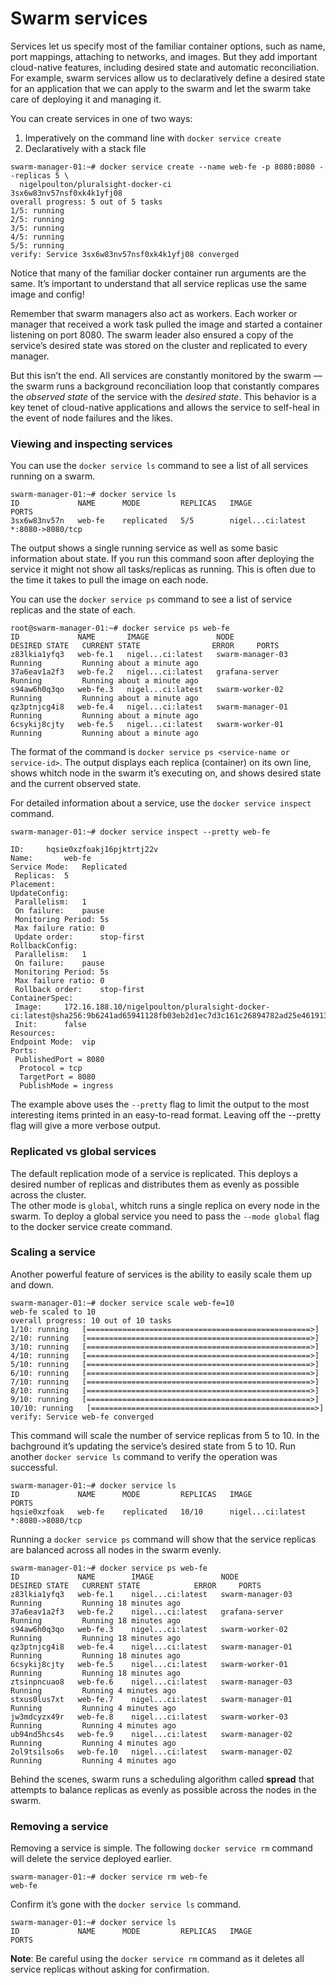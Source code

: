 # Swarm services

Services let us specify most of the familiar container options, such as name, port mappings, attaching to networks, and images. But they add important cloud-native features, including desired state and automatic reconciliation. For example, swarm services allow us to declaratively define a desired state for an application that we can apply to the swarm and let the swarm take care of deploying it and managing it.  

You can create services in one of two ways:
1. Imperatively on the command line with `docker service create`
2. Declaratively with a stack file  

```
swarm-manager-01:~# docker service create --name web-fe -p 8080:8080 --replicas 5 \
  nigelpoulton/pluralsight-docker-ci
3sx6w83nv57nsf0xk4k1yfj08
overall progress: 5 out of 5 tasks 
1/5: running   
2/5: running   
3/5: running   
4/5: running   
5/5: running   
verify: Service 3sx6w83nv57nsf0xk4k1yfj08 converged

```
Notice that many of the familiar docker container run arguments are the same. It’s important to understand that all service replicas use the same image and config!  

Remember that swarm managers also act as workers. Each worker or manager that received a work task pulled the image and started a container listening on port 8080. The swarm leader also ensured a copy of the service’s desired state was stored on the cluster and replicated to every manager.    

But this isn’t the end. All services are constantly monitored by the swarm — the swarm runs a background reconciliation loop that constantly compares the *observed state* of the service with the *desired state*. This behavior is a key tenet of cloud-native applications and allows the service to self-heal in the event of node failures and the likes.  


### Viewing and inspecting services  
You can use the `docker service ls` command to see a list of all services running on a swarm.  
```
swarm-manager-01:~# docker service ls
ID             NAME      MODE         REPLICAS   IMAGE               PORTS
3sx6w83nv57n   web-fe    replicated   5/5        nigel...ci:latest   *:8080->8080/tcp
```  

The output shows a single running service as well as some basic information about state. If you run
this command soon after deploying the service it might not show all tasks/replicas as running. This is often due to the time it takes to pull the image on each node.  

You can use the `docker service ps` command to see a list of service replicas and the state of each.
```
root@swarm-manager-01:~# docker service ps web-fe 
ID             NAME       IMAGE               NODE               DESIRED STATE   CURRENT STATE                ERROR     PORTS
z83lkia1yfq3   web-fe.1   nigel...ci:latest   swarm-manager-03   Running         Running about a minute ago             
37a6eav1a2f3   web-fe.2   nigel...ci:latest   grafana-server     Running         Running about a minute ago             
s94aw6h0q3qo   web-fe.3   nigel...ci:latest   swarm-worker-02    Running         Running about a minute ago             
qz3ptnjcg4i8   web-fe.4   nigel...ci:latest   swarm-manager-01   Running         Running about a minute ago             
6csykij8cjty   web-fe.5   nigel...ci:latest   swarm-worker-01    Running         Running about a minute ago             
```  

The format of the command is `docker service ps <service-name or service-id>`. The output displays each replica (container) on its own line, shows whitch node in the swarm it’s executing on, and shows desired state and the current observed state.  

For detailed information about a service, use the `docker service inspect` command.
```
swarm-manager-01:~# docker service inspect --pretty web-fe 

ID:		hqsie0xzfoakj16pjktrtj22v
Name:		web-fe
Service Mode:	Replicated
 Replicas:	5
Placement:
UpdateConfig:
 Parallelism:	1
 On failure:	pause
 Monitoring Period: 5s
 Max failure ratio: 0
 Update order:      stop-first
RollbackConfig:
 Parallelism:	1
 On failure:	pause
 Monitoring Period: 5s
 Max failure ratio: 0
 Rollback order:    stop-first
ContainerSpec:
 Image:		172.16.188.10/nigelpoulton/pluralsight-docker-ci:latest@sha256:9b6241ad65941128fb03eb2d1ec7d3c161c26894782ad25e4619131fe68667fe
 Init:		false
Resources:
Endpoint Mode:	vip
Ports:
 PublishedPort = 8080
  Protocol = tcp
  TargetPort = 8080
  PublishMode = ingress 

```  

The example above uses the `--pretty` flag to limit the output to the most interesting items printed in an easy-to-read format. Leaving off the --pretty flag will give a more verbose output.  


### Replicated vs global services  
The default replication mode of a service is replicated. This deploys a desired number of replicas and distributes them as evenly as possible across the cluster.  
The other mode is `global`, whitch runs a single replica on every node in the swarm. To deploy a global service you need to pass the `--mode global` flag to the docker service create command.  


### Scaling a service
Another powerful feature of services is the ability to easily scale them up and down.  
```
swarm-manager-01:~# docker service scale web-fe=10
web-fe scaled to 10
overall progress: 10 out of 10 tasks 
1/10: running   [==================================================>] 
2/10: running   [==================================================>] 
3/10: running   [==================================================>] 
4/10: running   [==================================================>] 
5/10: running   [==================================================>] 
6/10: running   [==================================================>] 
7/10: running   [==================================================>] 
8/10: running   [==================================================>] 
9/10: running   [==================================================>] 
10/10: running   [==================================================>] 
verify: Service web-fe converged

```  

This command will scale the number of service replicas from 5 to 10. In the bachground it’s updating the service’s desired state from 5 to 10. Run another `docker service ls` command to verify the operation was successful.  
```
swarm-manager-01:~# docker service ls
ID             NAME      MODE         REPLICAS   IMAGE               PORTS
hqsie0xzfoak   web-fe    replicated   10/10      nigel...ci:latest   *:8080->8080/tcp
```

Running a `docker service ps` command will show that the service replicas are balanced across all nodes in the swarm evenly.
```
swarm-manager-01:~# docker service ps web-fe
ID             NAME        IMAGE               NODE               DESIRED STATE   CURRENT STATE            ERROR     PORTS
z83lkia1yfq3   web-fe.1    nigel...ci:latest   swarm-manager-03   Running         Running 18 minutes ago             
37a6eav1a2f3   web-fe.2    nigel...ci:latest   grafana-server     Running         Running 18 minutes ago             
s94aw6h0q3qo   web-fe.3    nigel...ci:latest   swarm-worker-02    Running         Running 18 minutes ago             
qz3ptnjcg4i8   web-fe.4    nigel...ci:latest   swarm-manager-01   Running         Running 18 minutes ago             
6csykij8cjty   web-fe.5    nigel...ci:latest   swarm-worker-01    Running         Running 18 minutes ago             
ztsinpncuao8   web-fe.6    nigel...ci:latest   swarm-manager-03   Running         Running 4 minutes ago              
stxus0lus7xt   web-fe.7    nigel...ci:latest   swarm-manager-01   Running         Running 4 minutes ago              
jw3mdcyzx49r   web-fe.8    nigel...ci:latest   swarm-worker-03    Running         Running 4 minutes ago              
ub94nd5hcs4s   web-fe.9    nigel...ci:latest   swarm-manager-02   Running         Running 4 minutes ago              
2ol9tsilso6s   web-fe.10   nigel...ci:latest   swarm-manager-02   Running         Running 4 minutes ago
```  

Behind the scenes, swarm runs a scheduling algorithm called **spread** that attempts to balance replicas as evenly as possible across the nodes in the swarm.  


### Removing a service
Removing a service is simple. The following `docker service rm` command will delete the service deployed earlier.  
```
swarm-manager-01:~# docker service rm web-fe
web-fe
```  

Confirm it’s gone with the `docker service ls` command.
```
swarm-manager-01:~# docker service ls
ID             NAME      MODE         REPLICAS   IMAGE               PORTS
```  

**Note**: Be careful using the `docker service rm` command as it deletes all service replicas without asking for confirmation.  

